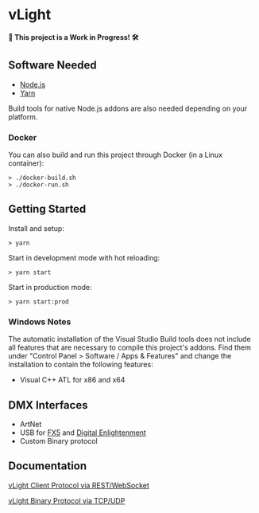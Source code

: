 # vLight

**🚧 This project is a Work in Progress! 🛠️**

## Software Needed

- [Node.js](https://nodejs.org/en/)
- [Yarn](https://yarnpkg.com/lang/en/)

Build tools for native Node.js addons are also needed depending on your platform.

### Docker

You can also build and run this project through Docker (in a Linux container):

```
> ./docker-build.sh
> ./docker-run.sh
```

## Getting Started

Install and setup:

```shellscript
> yarn
```

Start in development mode with hot reloading:

```shellscript
> yarn start
```

Start in production mode:

```shellscript
> yarn start:prod
```

### Windows Notes

The automatic installation of the Visual Studio Build tools does not include all features that are necessary to compile this project's addons. Find them under "Control Panel > Software / Apps & Features" and change the installation to contain the following features:

- Visual C++ ATL for x86 and x64

## DMX Interfaces

- ArtNet
- USB for [FX5](https://fx5.de/) and [Digital Enlightenment](http://www.digital-enlightenment.de/)
- Custom Binary protocol

## Documentation

[vLight Client Protocol via REST/WebSocket](./backend/src/services/api/README.md)

[vLight Binary Protocol via TCP/UDP](./backend/src/devices/vlight/README.md)
